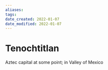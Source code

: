 ```yaml
---
aliases: 
tags: 
date_created: 2022-01-07
date_modified: 2022-01-07
---
```


# Tenochtitlan

Aztec capital at some point; in Valley of Mexico
